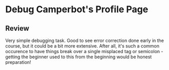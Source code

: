 # Debug Camperbot's Profile Page

## Review

Very simple debugging task. Good to see error correction done early in the course, but it could be a bit more extensive. After all, it's such a common occurence to have things break over a single misplaced tag or semicolon - getting the beginner used to this from the beginning would be honest preparation!